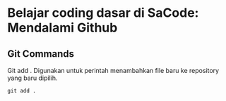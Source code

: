 # Belajar coding dasar di SaCode: Mendalami Github

## Git Commands

Git add . Digunakan untuk perintah menambahkan file baru ke repository yang baru dipilih. 
```
git add .
```
